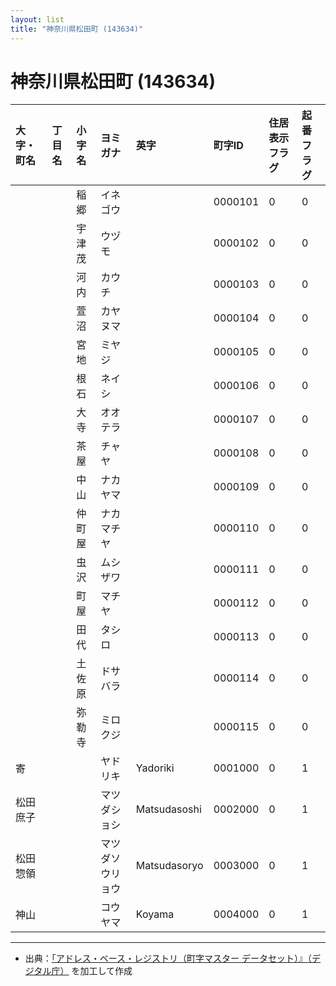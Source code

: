 ```yaml
---
layout: list
title: "神奈川県松田町 (143634)"
---
```


# 神奈川県松田町 (143634)

| 大字・町名 | 丁目名 | 小字名 | ヨミガナ | 英字 | 町字ID | 住居表示フラグ | 起番フラグ |
|:---|:---|:---|:---|:---|:---|:---|:---|
|  |  | 稲郷 |   イネゴウ |  | 0000101 | 0 | 0 |
|  |  | 宇津茂 |   ウヅモ |  | 0000102 | 0 | 0 |
|  |  | 河内 |   カウチ |  | 0000103 | 0 | 0 |
|  |  | 萱沼 |   カヤヌマ |  | 0000104 | 0 | 0 |
|  |  | 宮地 |   ミヤジ |  | 0000105 | 0 | 0 |
|  |  | 根石 |   ネイシ |  | 0000106 | 0 | 0 |
|  |  | 大寺 |   オオテラ |  | 0000107 | 0 | 0 |
|  |  | 茶屋 |   チャヤ |  | 0000108 | 0 | 0 |
|  |  | 中山 |   ナカヤマ |  | 0000109 | 0 | 0 |
|  |  | 仲町屋 |   ナカマチヤ |  | 0000110 | 0 | 0 |
|  |  | 虫沢 |   ムシザワ |  | 0000111 | 0 | 0 |
|  |  | 町屋 |   マチヤ |  | 0000112 | 0 | 0 |
|  |  | 田代 |   タシロ |  | 0000113 | 0 | 0 |
|  |  | 土佐原 |   ドサバラ |  | 0000114 | 0 | 0 |
|  |  | 弥勒寺 |   ミロクジ |  | 0000115 | 0 | 0 |
| 寄 |  |  | ヤドリキ   | Yadoriki | 0001000 | 0 | 1 |
| 松田庶子 |  |  | マツダショシ   | Matsudasoshi | 0002000 | 0 | 1 |
| 松田惣領 |  |  | マツダソウリョウ   | Matsudasoryo | 0003000 | 0 | 1 |
| 神山 |  |  | コウヤマ   | Koyama | 0004000 | 0 | 1 |

---

- 出典：[「アドレス・ベース・レジストリ（町字マスター データセット）』（デジタル庁）](https://www.digital.go.jp/policies/base_registry_address/) を加工して作成